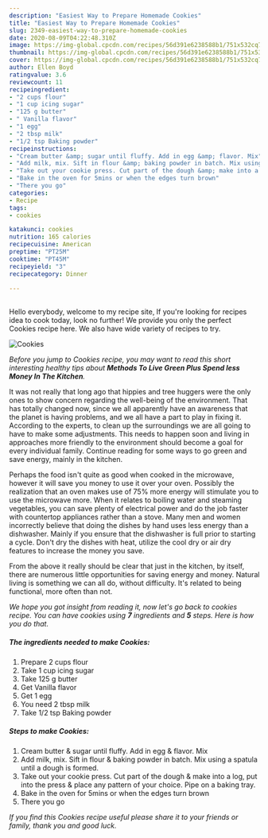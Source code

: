 ```yaml
---
description: "Easiest Way to Prepare Homemade Cookies"
title: "Easiest Way to Prepare Homemade Cookies"
slug: 2349-easiest-way-to-prepare-homemade-cookies
date: 2020-08-09T04:22:48.310Z
image: https://img-global.cpcdn.com/recipes/56d391e6238588b1/751x532cq70/cookies-recipe-main-photo.jpg
thumbnail: https://img-global.cpcdn.com/recipes/56d391e6238588b1/751x532cq70/cookies-recipe-main-photo.jpg
cover: https://img-global.cpcdn.com/recipes/56d391e6238588b1/751x532cq70/cookies-recipe-main-photo.jpg
author: Ellen Boyd
ratingvalue: 3.6
reviewcount: 11
recipeingredient:
- "2 cups flour"
- "1 cup icing sugar"
- "125 g butter"
- " Vanilla flavor"
- "1 egg"
- "2 tbsp milk"
- "1/2 tsp Baking powder"
recipeinstructions:
- "Cream butter &amp; sugar until fluffy. Add in egg &amp; flavor. Mix"
- "Add milk, mix. Sift in flour &amp; baking powder in batch. Mix using a spatula until a dough is formed."
- "Take out your cookie press. Cut part of the dough &amp; make into a log, put into the press &amp; place any pattern of your choice. Pipe on a baking tray."
- "Bake in the oven for 5mins or when the edges turn brown"
- "There you go"
categories:
- Recipe
tags:
- cookies

katakunci: cookies 
nutrition: 165 calories
recipecuisine: American
preptime: "PT25M"
cooktime: "PT45M"
recipeyield: "3"
recipecategory: Dinner

---
```

<br>
Hello everybody, welcome to my recipe site, If you're looking for recipes idea to cook today, look no further! We provide you only the perfect Cookies recipe here. We also have wide variety of recipes to try.
<br>


![Cookies](https://img-global.cpcdn.com/recipes/56d391e6238588b1/751x532cq70/cookies-recipe-main-photo.jpg)

<i>Before you jump to Cookies recipe, you may want to read this short interesting healthy tips about 
<strong>Methods To Live Green Plus Spend less Money In The Kitchen</strong>.</i>
</br>

It was not really that long ago that hippies and tree huggers were the only ones to show concern regarding the well-being of the environment. That has totally changed now, since we all apparently have an awareness that the planet is having problems, and we all have a part to play in fixing it. According to the experts, to clean up the surroundings we are all going to have to make some adjustments. This needs to happen soon and living in approaches more friendly to the environment should become a goal for every individual family. Continue reading for some ways to go green and save energy, mainly in the kitchen.

Perhaps the food isn't quite as good when cooked in the microwave, however it will save you money to use it over your oven. Possibly the realization that an oven makes use of 75% more energy will stimulate you to use the microwave more. When it relates to boiling water and steaming vegetables, you can save plenty of electrical power and do the job faster with countertop appliances rather than a stove. Many men and women incorrectly believe that doing the dishes by hand uses less energy than a dishwasher. Mainly if you ensure that the dishwasher is full prior to starting a cycle. Don't dry the dishes with heat, utilize the cool dry or air dry features to increase the money you save.

From the above it really should be clear that just in the kitchen, by itself, there are numerous little opportunities for saving energy and money. Natural living is something we can all do, without difficulty. It's related to being functional, more often than not.


<i>We hope you got insight from reading it, now let's go back to cookies recipe. You can have cookies using <strong>7</strong> ingredients and <strong>5</strong> steps. Here is how you do that.
</i>

##### The ingredients needed to make Cookies:

1. Prepare 2 cups flour
1. Take 1 cup icing sugar
1. Take 125 g butter
1. Get  Vanilla flavor
1. Get 1 egg
1. You need 2 tbsp milk
1. Take 1/2 tsp Baking powder


##### Steps to make Cookies:

1. Cream butter &amp; sugar until fluffy. Add in egg &amp; flavor. Mix
1. Add milk, mix. Sift in flour &amp; baking powder in batch. Mix using a spatula until a dough is formed.
1. Take out your cookie press. Cut part of the dough &amp; make into a log, put into the press &amp; place any pattern of your choice. Pipe on a baking tray.
1. Bake in the oven for 5mins or when the edges turn brown
1. There you go


<i>If you find this Cookies recipe useful please share it to your friends or family, thank you and good luck.</i>

